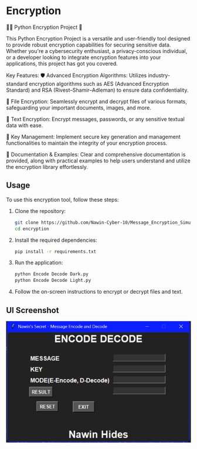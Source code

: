 # Encryption
🔐🐍 Python Encryption Project 🚀

This Python Encryption Project is a versatile and user-friendly tool designed to provide robust encryption capabilities for securing sensitive data. Whether you're a cybersecurity enthusiast, a privacy-conscious individual, or a developer looking to integrate encryption features into your applications, this project has got you covered.

Key Features:
🛡️ Advanced Encryption Algorithms: Utilizes industry-standard encryption algorithms such as AES (Advanced Encryption Standard) and RSA (Rivest–Shamir–Adleman) to ensure data confidentiality.

📁 File Encryption: Seamlessly encrypt and decrypt files of various formats, safeguarding your important documents, images, and more.

📩 Text Encryption: Encrypt messages, passwords, or any sensitive textual data with ease.

🔐 Key Management: Implement secure key generation and management functionalities to maintain the integrity of your encryption process.

📜 Documentation & Examples: Clear and comprehensive documentation is provided, along with practical examples to help users understand and utilize the encryption library effortlessly.

## Usage

To use this encryption tool, follow these steps:

1. Clone the repository:
    ```sh
    git clone https://github.com/Nawin-Cyber-10/Message_Encryption_Simulator
    cd encryption
    ```

2. Install the required dependencies:
    ```sh
    pip install -r requirements.txt
    ```

3. Run the application:
    ```sh
    python Encode Decode Dark.py
    python Encode Decode Light.py
    ```

4. Follow the on-screen instructions to encrypt or decrypt files and text.

## UI Screenshot

![UI Screenshot](images/Ui.png)

